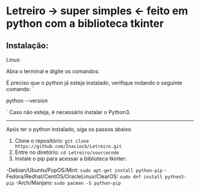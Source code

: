 # Letreiro -> super simples <- feito em python com a biblioteca tkinter

## Instalação:


Linux:

Abra o terminal e digite os comandos:

É preciso que o python já esteja instalado, verifique rodando o seguinte comando:
`

  python --version

`
Caso não esteja, é necessário instalar o Python3.

-------------------------------------------------------------------------
Após ter o python instalado, siga os passos abaixo.

1. Clone o repositório:
`
  git clone https://github.com/Inaciocb/Letreiro.git
`
2. Entre no diretório:
`
  cd Letreiro/sourcecode
` 
3. Instale o pip para acessar a biblioteca tkinter:

  -Debian/Ubuntu/PopOS/Mint:
  ` sudo apt-get install python-pip
  `
  -Fedora/Redhat/CentOS/OracleLinux/ClearOS:
  `
    sudo dnf install python3-pip
  `
  -Arch/Manjaro:
  `
    sudo pacman -S python-pip
  `
